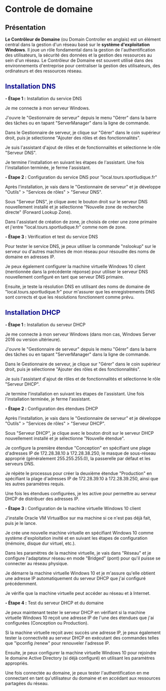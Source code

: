 # **Controle de domaine**

## Présentation 

**Le Contrôleur de Domaine** (ou Domain Controller en anglais) est un élément central dans la gestion d'un réseau basé sur le **système d'exploitation Windows**. Il joue un rôle fondamental dans la gestion de l'authentification des utilisateurs, la sécurité des données et la gestion des ressources au sein d'un réseau. Le Contrôleur de Domaine est souvent utilisé dans des environnements d'entreprise pour centraliser la gestion des utilisateurs, des ordinateurs et des ressources réseau.

## <span style="color: darkblue"> **Installation DNS**

**- Étape 1 :** Installation du service DNS

Je me connecte à mon serveur Windows.

J'ouvre le "Gestionnaire de serveur" depuis le menu "Gérer" dans la barre des tâches ou en tapant "ServerManager" dans la ligne de commande.

Dans le Gestionnaire de serveur, je clique sur "Gérer" dans le coin supérieur droit, puis je sélectionne "Ajouter des rôles et des fonctionnalités".

Je suis l'assistant d'ajout de rôles et de fonctionnalités et sélectionne le rôle "Serveur DNS".

Je termine l'installation en suivant les étapes de l'assistant. Une fois l'installation terminée, je ferme l'assistant.

**- Étape 2 :** Configuration du service DNS pour "local.tours.sportludique.fr"

Après l'installation, je vais dans le "Gestionnaire de serveur" et je développe "Outils" > "Services de rôles" > "Serveur DNS".

Sous "Serveur DNS", je clique avec le bouton droit sur le serveur DNS nouvellement installé et je sélectionne "Nouvelle zone de recherche directe" (Forward Lookup Zone).

Dans l'assistant de création de zone, je choisis de créer une zone primaire et j'entre "local.tours.sportludique.fr" comme nom de zone.


**- Étape 3 :** Vérification et test du service DNS

Pour tester le service DNS, je peux utiliser la commande "nslookup" sur le serveur ou d'autres machines de mon réseau pour résoudre des noms de domaine en adresses IP.

Je peux également configurer la machine virtuelle Windows 10 client (mentionnée dans la précédente réponse) pour utiliser le serveur DNS nouvellement configuré en tant que serveur DNS primaire.

Ensuite, je teste la résolution DNS en utilisant des noms de domaine de "local.tours.sportludique.fr" pour m'assurer que les enregistrements DNS sont corrects et que les résolutions fonctionnent comme prévu.


## <span style="color: darkblue"> **Installation DHCP**

**- Étape 1 :** Installation du serveur DHCP

Je me connecte à mon serveur Windows (dans mon cas, Windows Server 2016 ou version ultérieure).

J'ouvre le "Gestionnaire de serveur" depuis le menu "Gérer" dans la barre des tâches ou en tapant "ServerManager" dans la ligne de commande.

Dans le Gestionnaire de serveur, je clique sur "Gérer" dans le coin supérieur droit, puis je sélectionne "Ajouter des rôles et des fonctionnalités".

Je suis l'assistant d'ajout de rôles et de fonctionnalités et sélectionne le rôle "Serveur DHCP".

Je termine l'installation en suivant les étapes de l'assistant. Une fois l'installation terminée, je ferme l'assistant.

**- Étape 2 :** Configuration des étendues DHCP

Après l'installation, je vais dans le "Gestionnaire de serveur" et je développe "Outils" > "Services de rôles" > "Serveur DHCP".

Sous "Serveur DHCP", je clique avec le bouton droit sur le serveur DHCP nouvellement installé et je sélectionne "Nouvelle étendue".

Je configure la première étendue "Conception" en spécifiant une plage d'adresses IP de 172.28.38.10 à 172.28.38.250, le masque de sous-réseau approprié (généralement 255.255.255.0), la passerelle par défaut et les serveurs DNS.

Je répète le processus pour créer la deuxième étendue "Production" en spécifiant la plage d'adresses IP de 172.28.39.10 à 172.28.39.250, ainsi que les autres paramètres requis.

Une fois les étendues configurées, je les active pour permettre au serveur DHCP de distribuer des adresses IP.

**- Étape 3 :** Configuration de la machine virtuelle Windows 10 client

J'installe Oracle VM VirtualBox sur ma machine si ce n'est pas déjà fait, puis je le lance.

Je crée une nouvelle machine virtuelle en spécifiant Windows 10 comme système d'exploitation invité et en suivant les étapes de configuration (mémoire, disque dur virtuel, etc.).

Dans les paramètres de la machine virtuelle, je vais dans "Réseau" et je configure l'adaptateur réseau en mode "Bridged" (pont) pour qu'il puisse se connecter au réseau physique.

Je démarre la machine virtuelle Windows 10 et je m'assure qu'elle obtient une adresse IP automatiquement du serveur DHCP que j'ai configuré précédemment.

Je vérifie que la machine virtuelle peut accéder au réseau et à Internet.

**- Étape 4 :** Test du serveur DHCP et du domaine

Je peux maintenant tester le serveur DHCP en vérifiant si la machine virtuelle Windows 10 reçoit une adresse IP de l'une des étendues que j'ai configurées (Conception ou Production).

Si la machine virtuelle reçoit avec succès une adresse IP, je peux également tester la connectivité au serveur DHCP en exécutant des commandes telles que "ipconfig /renew" pour renouveler l'adresse IP.

Ensuite, je peux configurer la machine virtuelle Windows 10 pour rejoindre le domaine Active Directory (si déjà configuré) en utilisant les paramètres appropriés.

Une fois connectée au domaine, je peux tester l'authentification en me connectant en tant qu'utilisateur du domaine et en accédant aux ressources partagées du réseau.